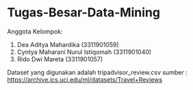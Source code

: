 # Tugas-Besar-Data-Mining
Anggota Kelompok:
1. Dea Aditya Mahardika (3311901059)
2. Cyntya Maharani Nurul Istiqomah (3311901040)
3. Rido Dwi Mareta (3311901057)

Dataset yang digunakan adalah tripadvisor_review.csv sumber : https://archive.ics.uci.edu/ml/datasets/Travel+Reviews

